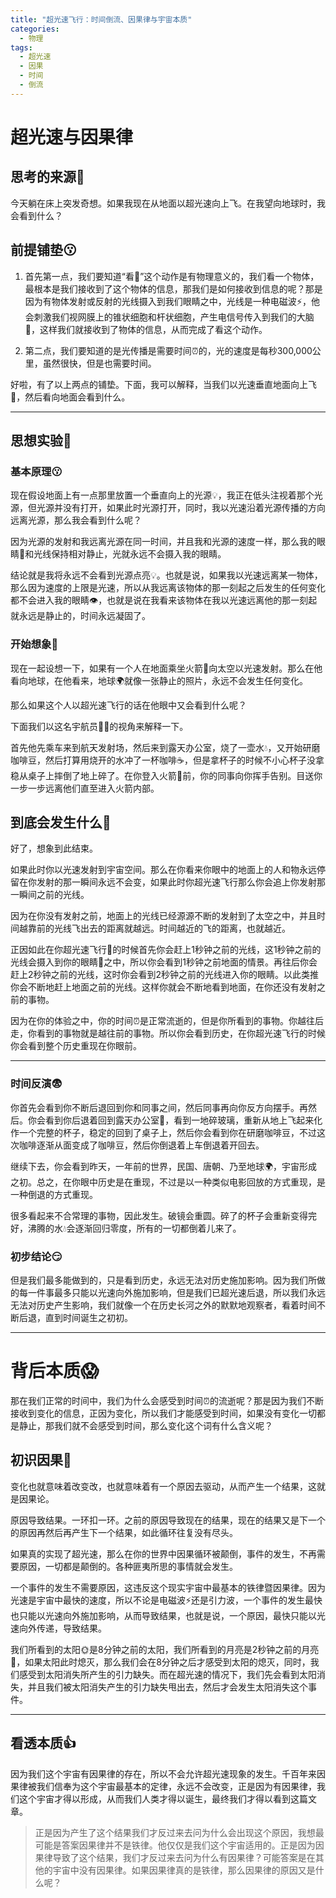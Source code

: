 ```yaml
---
title: "超光速飞行：时间倒流、因果律与宇宙本质"
categories:
  - 物理
tags:
  - 超光速
  - 因果
  - 时间
  - 倒流
---
```


# 超光速与因果律

## **思考的来源**🤔

今天躺在床上突发奇想。如果我现在从地面以超光速向上飞。在我望向地球时，我会看到什么？

## 前提铺垫😗

1. 首先第一点，我们要知道“看👀”这个动作是有物理意义的，我们看一个物体，最根本是我们接收到了这个物体的信息，那我们是如何接收到信息的呢？那是因为有物体发射或反射的光线摄入到我们眼睛之中，光线是一种电磁波⚡，他会刺激我们视网膜上的锥状细胞和杆状细胞，产生电信号传入到我们的大脑🧠，这样我们就接收到了物体的信息，从而完成了看这个动作。

2. 第二点，我们要知道的是光传播是需要时间⏰的，光的速度是每秒300,000公里，虽然很快，但是也需要时间。

好啦，有了以上两点的铺垫。下面，我可以解释，当我们以光速垂直地面向上飞🚀，然后看向地面会看到什么。

---

## **思想实验🧪**

### **基本原理**😗

现在假设地面上有一点那里放置一个垂直向上的光源💡，我正在低头注视着那个光源，但光源并没有打开，如果此时光源打开，同时，我以光速沿着光源传播的方向远离光源，那么我会看到什么呢？

因为光源的发射和我远离光源在同一时间，并且我和光源的速度一样，那么我的眼睛👀和光线保持相对静止，光就永远不会摄入我的眼睛。

结论就是我将永远不会看到光源点亮💡。也就是说，如果我以光速远离某一物体，那么因为速度的上限是光速，所以从我远离该物体的那一刻起之后发生的任何变化都不会进入我的眼睛👁️，也就是说在我看来该物体在我以光速远离他的那一刻起就永远是静止的，时间永远凝固了。

### **开始想象**🤔

现在一起设想一下，如果有一个人在地面乘坐火箭🚀向太空以光速发射。那么在他看向地球，在他看来，地球🌍就像一张静止的照片，永远不会发生任何变化。

那么如果这个人以超光速飞行的话在他眼中又会看到什么呢？

下面我们以这名宇航员👨‍🚀的视角来解释一下。

首先他先乘车来到航天发射场，然后来到露天办公室，烧了一壶水💧，又开始研磨咖啡豆，然后打算用烧开的水冲了一杯咖啡☕️，但是拿杯子的时候不小心杯子没拿稳从桌子上摔倒了地上碎了。在你登入火箭🚀前，你的同事向你挥手告别。目送你一步一步远离他们直至进入火箭内部。

## **到底会发生什么🤔**

好了，想象到此结束。

如果此时你以光速发射到宇宙空间。那么在你看来你眼中的地面上的人和物永远停留在你发射的那一瞬间永远不会变，如果此时你超光速飞行那么你会追上你发射那一瞬间之前的光线。

因为在你没有发射之前，地面上的光线已经源源不断的发射到了太空之中，并且时间越靠前的光线飞出去的距离就越远。时间越近的飞的距离，也就越近。

正因如此在你超光速飞行🚀的时候首先你会赶上1秒钟之前的光线，这1秒钟之前的光线会摄入到你的眼睛👀之中，所以你会看到1秒钟之前地面的情景。再往后你会赶上2秒钟之前的光线，这时你会看到2秒钟之前的光线进入你的眼睛。以此类推你会不断地赶上地面之前的光线。这样你就会不断地看到地面，在你还没有发射之前的事物。

因为在你的体验之中，你的时间⏰是正常流逝的，但是你所看到的事物。你越往后走，你看到的事物就是越往前的事物。所以你会看到历史，在你超光速飞行的时候你会看到整个历史重现在你眼前。

---

### **时间反演**😨

你首先会看到你不断后退回到你和同事之间，然后同事再向你反方向摆手。再然后。你会看到你后退着回到露天办公室🏢，看到一地碎玻璃，重新从地上飞起来化作一个完整的杯子，稳定的回到了桌子上，然后你会看到你在研磨咖啡豆，不过这次咖啡逐渐从面变成了咖啡豆，然后你倒退着上车倒退着开回去。

继续下去，你会看到昨天，一年前的世界，民国、唐朝、乃至地球🌍，宇宙形成之初。总之，在你眼中历史是在重现，不过是以一种类似电影回放的方式重现，是一种倒退的方式重现。

很多看起来不合常理的事物，因此发生。破镜会重圆。碎了的杯子会重新变得完好，沸腾的水💧会逐渐回归零度，所有的一切都倒着儿来了。

### **初步结论**😏

但是我们最多能做到的，只是看到历史，永远无法对历史施加影响。因为我们所做的每一件事最多只能以光速向外施加影响，但是我们已超光速后退，所以我们永远无法对历史产生影响，我们就像一个在历史长河之外的默默地观察者，看着时间不断后退，直到时间诞生之初初。

---

# **背后本质**😱

那在我们正常的时间中，我们为什么会感受到时间⏰的流逝呢？那是因为我们不断接收到变化的信息，正因为变化，所以我们才能感受到时间，如果没有变化一切都是静止，那我们就不会感受到时间，那么变化这个词有什么含义呢？

## **初识因果**🤨

变化也就意味着改变改，也就意味着有一个原因去驱动，从而产生一个结果，这就是因果论。

原因导致结果。一环扣一环。之前的原因导致现在的结果，现在的结果又是下一个的原因再然后再产生下一个结果，如此循环往复没有尽头。

如果真的实现了超光速，那么在你的世界中因果循环被颠倒，事件的发生，不再需要原因，一切都是颠倒的。各种匪夷所思的事情就会发生。

一个事件的发生不需要原因，这违反这个现实宇宙中最基本的铁律暨因果律。因为光速是宇宙中最快的速度，所以不论是电磁波⚡还是引力波，一个事件的发生最快也只能以光速向外施加影响，从而导致结果，也就是说，一个原因，最快只能以光速向外传递，导致结果。

我们所看到的太阳🌞是8分钟之前的太阳，我们所看到的月亮是2秒钟之前的月亮🌙，如果太阳此时熄灭，那么我们会在8分钟之后才感受到太阳的熄灭，同时，我们感受到太阳消失所产生的引力缺失。而在超光速的情况下，我们先会看到太阳消失，并且我们被太阳消失产生的引力缺失甩出去，然后才会发生太阳消失这个事件。

---

## **看透本质**👍

因为我们这个宇宙有因果律的存在，所以不会允许超光速现象的发生。千百年来因果律被我们信奉为这个宇宙最基本的定律，永远不会改变，正是因为有因果律，我们这个宇宙才得以形成，从而我们人类才得以诞生，最终我们才得以看到这篇文章。

> 正是因为产生了这个结果我们才反过来去问为什么会出现这个原因，我想最可能是答案因果律并不是铁律。他仅仅是我们这个宇宙适用的。正是因为因果律导致了这个结果，我们才反过来去问为什么有因果律？可能答案是在其他的宇宙中没有因果律。如果因果律真的是铁律，那么因果律的原因又是什么呢？
